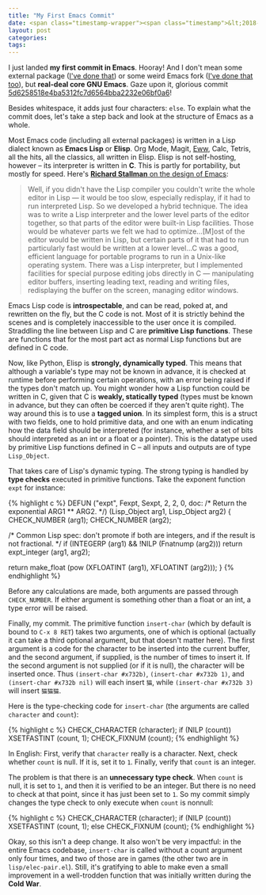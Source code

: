 ```yaml
---
title: "My First Emacs Commit"
date: <span class="timestamp-wrapper"><span class="timestamp">&lt;2018-12-20 Thu&gt;</span></span>
layout: post
categories:
tags:
---
```

I just landed **my first commit in Emacs**. Hooray! And I don't mean some external package ([I've done that](https://github.com/Wilfred/helpful/commits?author=nickdrozd)) or some weird Emacs fork ([I've done that too](https://github.com/Wilfred/remacs/commits?author=nickdrozd)), but **real-deal core GNU Emacs**. Gaze upon it, glorious commit [5d6258518e4ba5312fc7d6564bba2232e06bf0a6](https://git.savannah.gnu.org/cgit/emacs.git/commit/?id=5d6258518e4ba5312fc7d6564bba2232e06bf0a6)!

Besides whitespace, it adds just four characters: `else`. To explain what the commit does, let's take a step back and look at the structure of Emacs as a whole.

Most Emacs code (including all external packages) is written in a Lisp dialect known as **Emacs Lisp** or **Elisp**. Org Mode, Magit, [Eww](https://nickdrozd.github.io/2018/10/17/web-scraping.html), Calc, Tetris, all the hits, all the classics, all written in Elisp. Elisp is not self-hosting, however &#x2013; its interpreter is written in **C**. This is partly for portability, but mostly for speed. Here's [ **Richard Stallman** on the design of Emacs](https://www.gnu.org/gnu/rms-lisp.html):

> Well, if you didn't have the Lisp compiler you couldn't write the whole editor in Lisp — it would be too slow, especially redisplay, if it had to run interpreted Lisp. So we developed a hybrid technique. The idea was to write a Lisp interpreter and the lower level parts of the editor together, so that parts of the editor were built-in Lisp facilities. Those would be whatever parts we felt we had to optimize&#x2026;[M]ost of the editor would be written in Lisp, but certain parts of it that had to run particularly fast would be written at a lower level&#x2026;C was a good, efficient language for portable programs to run in a Unix-like operating system. There was a Lisp interpreter, but I implemented facilities for special purpose editing jobs directly in C — manipulating editor buffers, inserting leading text, reading and writing files, redisplaying the buffer on the screen, managing editor windows.

Emacs Lisp code is **introspectable**, and can be read, poked at, and rewritten on the fly, but the C code is not. Most of it is strictly behind the scenes and is completely inaccessible to the user once it is compiled. Straddling the line between Lisp and C are **primitive Lisp functions**. These are functions that for the most part act as normal Lisp functions but are defined in C code.

Now, like Python, Elisp is **strongly, dynamically typed**. This means that although a variable's type may not be known in advance, it is checked at runtime before performing certain operations, with an error being raised if the types don't match up. You might wonder how a Lisp function could be written in C, given that C is **weakly, statically typed** (types must be known in advance, but they can often be coerced if they aren't quite right). The way around this is to use a **tagged union**. In its simplest form, this is a struct with two fields, one to hold primitive data, and one with an enum indicating how the data field should be interpreted (for instance, whether a set of bits should interpreted as an int or a float or a pointer). This is the datatype used by primitive Lisp functions defined in C &#x2013; all inputs and outputs are of type `Lisp_Object`.

That takes care of Lisp's dynamic typing. The strong typing is handled by **type checks** executed in primitive functions. Take the exponent function `expt` for instance:

{% highlight c %}
DEFUN ("expt", Fexpt, Sexpt, 2, 2, 0,
       doc: /* Return the exponential ARG1 ** ARG2.  */)
  (Lisp_Object arg1, Lisp_Object arg2)
{
  CHECK_NUMBER (arg1);
  CHECK_NUMBER (arg2);

  /* Common Lisp spec: don't promote if both are integers, and if the
     result is not fractional.  */
  if (INTEGERP (arg1) && !NILP (Fnatnump (arg2)))
    return expt_integer (arg1, arg2);

  return make_float (pow (XFLOATINT (arg1), XFLOATINT (arg2)));
}
{% endhighlight %}

Before any calculations are made, both arguments are passed through `CHECK_NUMBER`. If either argument is something other than a float or an int, a type error will be raised.

Finally, my commit. The primitive function `insert-char` (which by default is bound to `C-x 8 RET`) takes two arguments, one of which is optional (actually it can take a third optional argument, but that doesn't matter here). The first argument is a code for the character to be inserted into the current buffer, and the second argument, if supplied, is the number of times to insert it. If the second argument is not supplied (or if it is null), the character will be inserted once. Thus `(insert-char #x732b)`, `(insert-char #x732b 1)`, and `(insert-char #x732b nil)` will each insert `猫`, while `(insert-char #x732b 3)` will insert `猫猫猫`.

Here is the type-checking code for `insert-char` (the arguments are called `character` and `count`):

{% highlight c %}
CHECK_CHARACTER (character);
if (NILP (count))
  XSETFASTINT (count, 1);
CHECK_FIXNUM (count);
{% endhighlight %}

In English: First, verify that `character` really is a character. Next, check whether `count` is null. If it is, set it to `1`. Finally, verify that `count` is an integer.

The problem is that there is an **unnecessary type check**. When `count` is null, it is set to `1`, and then it is verified to be an integer. But there is no need to check at that point, since it has just been set to `1`. So my commit simply changes the type check to only execute when `count` is nonnull:

{% highlight c %}
CHECK_CHARACTER (character);
if (NILP (count))
  XSETFASTINT (count, 1);
else
  CHECK_FIXNUM (count);
{% endhighlight %}

Okay, so this isn't a deep change. It also won't be very impactful: in the entire Emacs codebase, `insert-char` is called without a count argument only four times, and two of those are in games (the other two are in `lisp/elec-pair.el`). Still, it's gratifying to able to make even a small improvement in a well-trodden function that was initially written during the **Cold War**.
